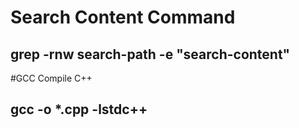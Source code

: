 # Search Content Command
##  grep -rnw search-path -e "search-content"
#GCC Compile C++
##  gcc -o *.cpp -lstdc++
